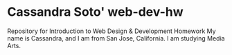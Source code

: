 # Cassandra Soto' web-dev-hw
Repository for Introduction to Web Design &amp; Development Homework
My name is Cassandra, and I am from San Jose, California. I am studying Media Arts.
